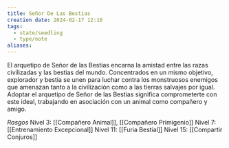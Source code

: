 ```yaml
---
title: Señor De Las Bestias
creation date: 2024-02-17 12:16
tags:
  - state/seedling
  - type/note
aliases:
---
```

El arquetipo de Señor de las Bestias encarna la amistad entre las razas civilizadas y las bestias del
mundo. Concentrados en un mismo objetivo, explorador y bestia se unen para luchar contra los
monstruosos enemigos que amenazan tanto a la civilización como a las tierras salvajes por igual.
Adoptar el arquetipo de Señor de las Bestias significa comprometerte con este ideal, trabajando en asociación con un animal como compañero y amigo.


*Rasgos*
Nivel 3: [[Compañero Animal]], [[Compañero Primigenio]]
Nivel 7: [[Entrenamiento Excepcional]]
Nivel 11: [[Furia Bestial]]
Nivel 15: [[Compartir Conjuros]]
